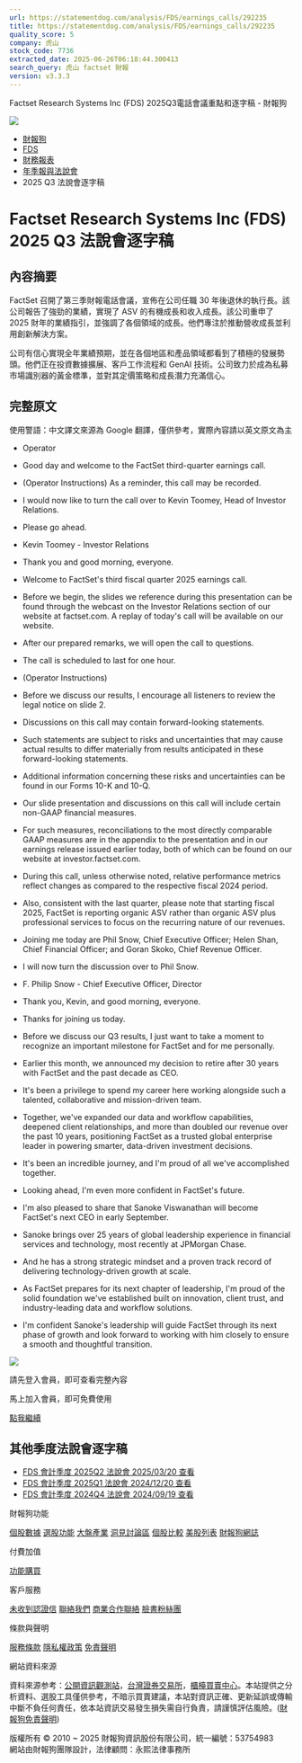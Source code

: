 ```yaml
---
url: https://statementdog.com/analysis/FDS/earnings_calls/292235
title: https://statementdog.com/analysis/FDS/earnings_calls/292235
quality_score: 5
company: 虎山
stock_code: 7736
extracted_date: 2025-06-26T06:18:44.300413
search_query: 虎山 factset 財報
version: v3.3.3
---
```


 Factset Research Systems Inc (FDS) 2025Q3電話會議重點和逐字稿 - 財報狗














![](https://www.facebook.com/tr?id=1265443774131605&ev=PageView&noscript=1)


















































































* [財報狗](/)
* [FDS](/analysis/FDS)
* [財務報表](/analysis/FDS/eps)
* [年季報與法說會](/analysis/FDS/e-report)
* 2025 Q3 法說會逐字稿

# Factset Research Systems Inc (FDS) 2025 Q3 法說會逐字稿

## 內容摘要

FactSet 召開了第三季財報電話會議，宣佈在公司任職 30 年後退休的執行長。該公司報告了強勁的業績，實現了 ASV 的有機成長和收入成長。該公司重申了 2025 財年的業績指引，並強調了各個領域的成長。他們專注於推動營收成長並利用創新解決方案。

公司有信心實現全年業績預期，並在各個地區和產品領域都看到了積極的發展勢頭。他們正在投資數據擴展、客戶工作流程和 GenAI 技術。公司致力於成為私募市場識別器的黃金標準，並對其定價策略和成長潛力充滿信心。

## 完整原文

使用警語：中文譯文來源為 Google 翻譯，僅供參考，實際內容請以英文原文為主

* Operator
* Good day and welcome to the FactSet third-quarter earnings call.
* (Operator Instructions) As a reminder, this call may be recorded.
* I would now like to turn the call over to Kevin Toomey, Head of Investor Relations.
* Please go ahead.

* Kevin Toomey - Investor Relations
* Thank you and good morning, everyone.
* Welcome to FactSet's third fiscal quarter 2025 earnings call.
* Before we begin, the slides we reference during this presentation can be found through the webcast on the Investor Relations section of our website at factset.com. A replay of today's call will be available on our website.
* After our prepared remarks, we will open the call to questions.
* The call is scheduled to last for one hour.
* (Operator Instructions)
* Before we discuss our results, I encourage all listeners to review the legal notice on slide 2.
* Discussions on this call may contain forward-looking statements.
* Such statements are subject to risks and uncertainties that may cause actual results to differ materially from results anticipated in these forward-looking statements.
* Additional information concerning these risks and uncertainties can be found in our Forms 10-K and 10-Q.
* Our slide presentation and discussions on this call will include certain non-GAAP financial measures.
* For such measures, reconciliations to the most directly comparable GAAP measures are in the appendix to the presentation and in our earnings release issued earlier today, both of which can be found on our website at investor.factset.com.
* During this call, unless otherwise noted, relative performance metrics reflect changes as compared to the respective fiscal 2024 period.
* Also, consistent with the last quarter, please note that starting fiscal 2025, FactSet is reporting organic ASV rather than organic ASV plus professional services to focus on the recurring nature of our revenues.
* Joining me today are Phil Snow, Chief Executive Officer; Helen Shan, Chief Financial Officer; and Goran Skoko, Chief Revenue Officer.
* I will now turn the discussion over to Phil Snow.

* F. Philip Snow - Chief Executive Officer, Director
* Thank you, Kevin, and good morning, everyone.
* Thanks for joining us today.
* Before we discuss our Q3 results, I just want to take a moment to recognize an important milestone for FactSet and for me personally.
* Earlier this month, we announced my decision to retire after 30 years with FactSet and the past decade as CEO.
* It's been a privilege to spend my career here working alongside such a talented, collaborative and mission-driven team.
* Together, we've expanded our data and workflow capabilities, deepened client relationships, and more than doubled our revenue over the past 10 years, positioning FactSet as a trusted global enterprise leader in powering smarter, data-driven investment decisions.
* It's been an incredible journey, and I'm proud of all we've accomplished together.
* Looking ahead, I'm even more confident in FactSet's future.
* I'm also pleased to share that Sanoke Viswanathan will become FactSet's next CEO in early September.
* Sanoke brings over 25 years of global leadership experience in financial services and technology, most recently at JPMorgan Chase.
* And he has a strong strategic mindset and a proven track record of delivering technology-driven growth at scale.
* As FactSet prepares for its next chapter of leadership, I'm proud of the solid foundation we've established built on innovation, client trust, and industry-leading data and workflow solutions.
* I'm confident Sanoke's leadership will guide FactSet through its next phase of growth and look forward to working with him closely to ensure a smooth and thoughtful transition.

![](https://cdn.statementdog.com/assets/statementdog-logo-e6a0879c1098381ced70afb78713ce646763442f4a2d91755c7cad23bc258611.png)

請先登入會員，即可查看完整內容

馬上加入會員，即可免費使用

[點我繼續](/users/sign_up)

## 其他季度法說會逐字稿

* [FDS
  會計季度 2025Q2 法說會
  2025/03/20
  查看](/analysis/FDS/earnings_calls/286535)
* [FDS
  會計季度 2025Q1 法說會
  2024/12/20
  查看](/analysis/FDS/earnings_calls/282565)
* [FDS
  會計季度 2024Q4 法說會
  2024/09/19
  查看](/analysis/FDS/earnings_calls/278388)

財報狗功能

[個股數據](/analysis)
[選股功能](/screeners)
[大盤產業](/taiex)
[洞見討論區](/insight)
[個股比較](/compare/tpe)
[美股列表](/us-stock-list)
[財報狗網誌](/blog/)

付費加值

[功能購買](/pricing)

客戶服務

[未收到認證信](/users/recv_auth_fail)
[聯絡我們](/contact)
[商業合作聯絡](/contact)
[臉書粉絲團](//www.facebook.com/statementdog)

條款與聲明

[服務條款](/law/tos)
[隱私權政策](/law/privacy)
[免責聲明](/law/disclaimer)

網站資料來源

資料來源参考：[公開資訊觀測站](http://mops.twse.com.tw/mops/web/index)，[台灣證券交易所](http://www.tse.com.tw/)，[櫃檯買賣中心](http://www.otc.org.tw/)。本站提供之分析資料、選股工具僅供參考，不暗示買賣建議，本站對資訊正確、更新延誤或傳輸中斷不負任何責任，依本站資訊交易發生損失需自行負責，請謹慎評估風險。([財報狗免責聲明](/law/disclaimer))

版權所有 © 2010 ~ 2025 財報狗資訊股份有限公司，統一編號：53754983  
網站由財報狗團隊設計，法律顧問：永熙法律事務所